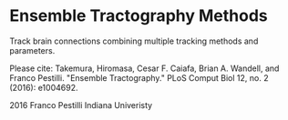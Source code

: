 # Ensemble Tractography Methods

Track brain connections combining multiple tracking methods and parameters.

Please cite: Takemura, Hiromasa, Cesar F. Caiafa, Brian A. Wandell, and Franco Pestilli. "Ensemble Tractography." PLoS Comput Biol 12, no. 2 (2016): e1004692.

2016 Franco Pestilli Indiana Univeristy

